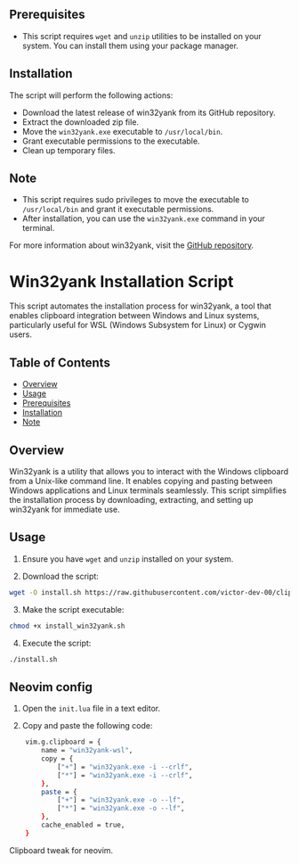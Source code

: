 

## Prerequisites

- This script requires `wget` and `unzip` utilities to be installed on your system. You can install them using your package manager.

## Installation

The script will perform the following actions:

- Download the latest release of win32yank from its GitHub repository.
- Extract the downloaded zip file.
- Move the `win32yank.exe` executable to `/usr/local/bin`.
- Grant executable permissions to the executable.
- Clean up temporary files.

## Note

- This script requires sudo privileges to move the executable to `/usr/local/bin` and grant it executable permissions.
- After installation, you can use the `win32yank.exe` command in your terminal.

For more information about win32yank, visit the [GitHub repository](https://github.com/equalsraf/win32yank).


# Win32yank Installation Script

This script automates the installation process for win32yank, a tool that enables clipboard integration between Windows and Linux systems, particularly useful for WSL (Windows Subsystem for Linux) or Cygwin users.

## Table of Contents

- [Overview](#overview)
- [Usage](#usage)
- [Prerequisites](#prerequisites)
- [Installation](#installation)
- [Note](#note)

## Overview

Win32yank is a utility that allows you to interact with the Windows clipboard from a Unix-like command line. It enables copying and pasting between Windows applications and Linux terminals seamlessly. This script simplifies the installation process by downloading, extracting, and setting up win32yank for immediate use.

## Usage

1. Ensure you have `wget` and `unzip` installed on your system.

2. Download the script:
```sh
wget -O install.sh https://raw.githubusercontent.com/victor-dev-00/clip-nvim/main/install.sh
```

3. Make the script executable:
```sh
chmod +x install_win32yank.sh
```
4. Execute the script:
```sh
./install.sh
```
## Neovim config

1. Open the `init.lua` file in a text editor.

2. Copy and paste the following code:
```sh
    vim.g.clipboard = {
        name = "win32yank-wsl",
        copy = {
            ["+"] = "win32yank.exe -i --crlf",
            ["*"] = "win32yank.exe -i --crlf",
        },
        paste = {
            ["+"] = "win32yank.exe -o --lf",
            ["*"] = "win32yank.exe -o --lf",
        },
        cache_enabled = true,
    }
```


Clipboard tweak for neovim.
